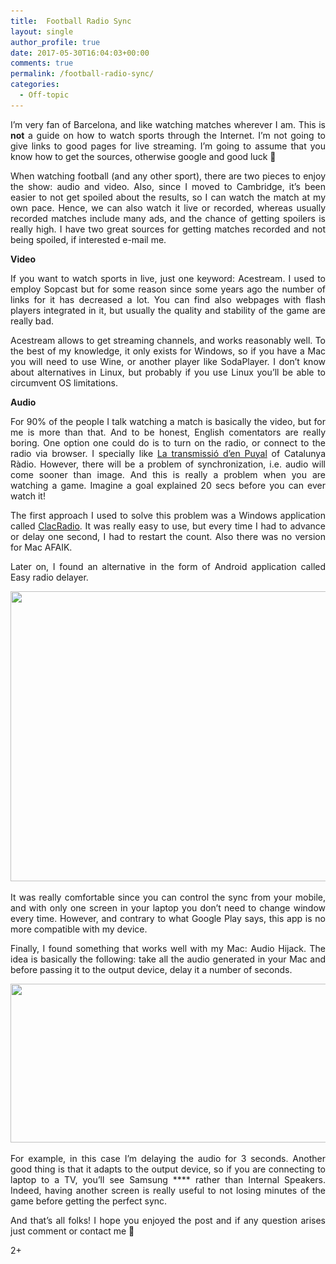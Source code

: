 ```yaml
---
title:  Football Radio Sync
layout: single
author_profile: true
date: 2017-05-30T16:04:03+00:00
comments: true
permalink: /football-radio-sync/
categories:
  - Off-topic
---
```


<p style="text-align: justify;">
  I&#8217;m very fan of Barcelona, and like watching matches wherever I am. This is <strong>not</strong> a guide on how to watch sports through the Internet. I&#8217;m not going to give links to good pages for live streaming. I&#8217;m going to assume that you know how to get the sources, otherwise google and good luck 🙂
</p>

<p style="text-align: justify;">
  When watching football (and any other sport), there are two pieces to enjoy the show: audio and video. Also, since I moved to Cambridge, it&#8217;s been easier to not get spoiled about the results, so I can watch the match at my own pace. Hence, we can also watch it live or recorded, whereas usually recorded matches include many ads, and the chance of getting spoilers is really high. I have two great sources for getting matches recorded and not being spoiled, if interested e-mail me.
</p>

**Video**

<p style="text-align: justify;">
  If you want to watch sports in live, just one keyword: Acestream. I used to employ Sopcast but for some reason since some years ago the number of links for it has decreased a lot. You can find also webpages with flash players integrated in it, but usually the quality and stability of the game are really bad.
</p>

<p style="text-align: justify;">
  Acestream allows to get streaming channels, and works reasonably well. To the best of my knowledge, it only exists for Windows, so if you have a Mac you will need to use Wine, or another player like SodaPlayer. I don&#8217;t know about alternatives in Linux, but probably if you use Linux you&#8217;ll be able to circumvent OS limitations.
</p>

<p style="text-align: justify;">
  <strong>Audio</strong>
</p>

<p style="text-align: justify;">
  For 90% of the people I talk watching a match is basically the video, but for me is more than that. And to be honest, English comentators are really boring. One option one could do is to turn on the radio, or connect to the radio via browser. I specially like <a href="http://www.ccma.cat/catradio/la-transmissio-den-puyal/">La transmissió d&#8217;en Puyal</a> of Catalunya Ràdio. However, there will be a problem of synchronization, i.e. audio will come sooner than image. And this is really a problem when you are watching a game. Imagine a goal explained 20 secs before you can ever watch it!
</p>

<p style="text-align: justify;">
  The first approach I used to solve this problem was a Windows application called <a href="http://www.clacsoft.com/clacradio-para-pc-escucha-la-radio-online-facilmente/">ClacRadio</a>. It was really easy to use, but every time I had to advance or delay one second, I had to restart the count. Also there was no version for Mac AFAIK.
</p>

<p style="text-align: justify;">
  Later on, I found an alternative in the form of Android application called Easy radio delayer.
</p>

<p style="text-align: justify;">
  <a href="/content/2017/09/easyradiodelayer.png"><img class="alignnone size-full wp-image-267" src="/content/2017/09/easyradiodelayer.png" alt="" width="1398" height="464" srcset="/content/2017/09/easyradiodelayer.png 1398w, /content/2017/09/easyradiodelayer-300x100.png 300w, /content/2017/09/easyradiodelayer-768x255.png 768w, /content/2017/09/easyradiodelayer-1024x340.png 1024w" sizes="(max-width: 1398px) 100vw, 1398px" /></a>
</p>

<p style="text-align: justify;">
  It was really comfortable since you can control the sync from your mobile, and with only one screen in your laptop you don&#8217;t need to change window every time. However, and contrary to what Google Play says, this app is no more compatible with my device.
</p>

<p style="text-align: justify;">
  Finally, I found something that works well with my Mac: Audio Hijack. The idea is basically the following: take all the audio generated in your Mac and before passing it to the output device, delay it a number of seconds.
</p>

<p style="text-align: justify;">
  <a href="/content/2017/09/audiohijack.png"><img class="alignnone size-full wp-image-268" src="/content/2017/09/audiohijack.png" alt="" width="1080" height="254" srcset="/content/2017/09/audiohijack.png 1080w, /content/2017/09/audiohijack-300x71.png 300w, /content/2017/09/audiohijack-768x181.png 768w, /content/2017/09/audiohijack-1024x241.png 1024w" sizes="(max-width: 1080px) 100vw, 1080px" /></a>
</p>

<p style="text-align: justify;">
  For example, in this case I&#8217;m delaying the audio for 3 seconds. Another good thing is that it adapts to the output device, so if you are connecting to laptop to a TV, you&#8217;ll see Samsung **** rather than Internal Speakers. Indeed, having another screen is really useful to not losing minutes of the game before getting the perfect sync.
</p>

<p style="text-align: justify;">
  And that&#8217;s all folks! I hope you enjoyed the post and if any question arises just comment or contact me 🙂
</p>

<div id="wp-ulike-post-233" class="wpulike wpulike-default " >
  <div class="wp_ulike_general_class wp_ulike_is_unliked">
    <a data-ulike-id="233" data-ulike-nonce="c6b87aab1f" data-ulike-type="likeThis" data-ulike-status="3" class="wp_ulike_btn wp_ulike_put_image"> </a> <span class="count-box">2+</span>
  </div>
</div>
